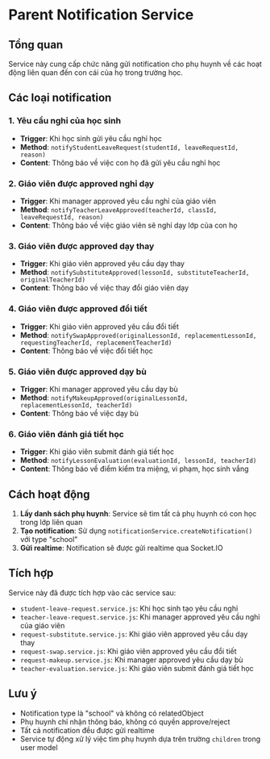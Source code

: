 # Parent Notification Service

## Tổng quan

Service này cung cấp chức năng gửi notification cho phụ huynh về các hoạt động liên quan đến con cái của họ trong trường học.

## Các loại notification

### 1. Yêu cầu nghỉ của học sinh
- **Trigger**: Khi học sinh gửi yêu cầu nghỉ học
- **Method**: `notifyStudentLeaveRequest(studentId, leaveRequestId, reason)`
- **Content**: Thông báo về việc con họ đã gửi yêu cầu nghỉ học

### 2. Giáo viên được approved nghỉ dạy
- **Trigger**: Khi manager approved yêu cầu nghỉ của giáo viên
- **Method**: `notifyTeacherLeaveApproved(teacherId, classId, leaveRequestId, reason)`
- **Content**: Thông báo về việc giáo viên sẽ nghỉ dạy lớp của con họ

### 3. Giáo viên được approved dạy thay
- **Trigger**: Khi giáo viên approved yêu cầu dạy thay
- **Method**: `notifySubstituteApproved(lessonId, substituteTeacherId, originalTeacherId)`
- **Content**: Thông báo về việc thay đổi giáo viên dạy

### 4. Giáo viên được approved đổi tiết
- **Trigger**: Khi giáo viên approved yêu cầu đổi tiết
- **Method**: `notifySwapApproved(originalLessonId, replacementLessonId, requestingTeacherId, replacementTeacherId)`
- **Content**: Thông báo về việc đổi tiết học

### 5. Giáo viên được approved dạy bù
- **Trigger**: Khi manager approved yêu cầu dạy bù
- **Method**: `notifyMakeupApproved(originalLessonId, replacementLessonId, teacherId)`
- **Content**: Thông báo về việc dạy bù

### 6. Giáo viên đánh giá tiết học
- **Trigger**: Khi giáo viên submit đánh giá tiết học
- **Method**: `notifyLessonEvaluation(evaluationId, lessonId, teacherId)`
- **Content**: Thông báo về điểm kiểm tra miệng, vi phạm, học sinh vắng

## Cách hoạt động

1. **Lấy danh sách phụ huynh**: Service sẽ tìm tất cả phụ huynh có con học trong lớp liên quan
2. **Tạo notification**: Sử dụng `notificationService.createNotification()` với type "school"
3. **Gửi realtime**: Notification sẽ được gửi realtime qua Socket.IO

## Tích hợp

Service này đã được tích hợp vào các service sau:

- `student-leave-request.service.js`: Khi học sinh tạo yêu cầu nghỉ
- `teacher-leave-request.service.js`: Khi manager approved yêu cầu nghỉ của giáo viên
- `request-substitute.service.js`: Khi giáo viên approved yêu cầu dạy thay
- `request-swap.service.js`: Khi giáo viên approved yêu cầu đổi tiết
- `request-makeup.service.js`: Khi manager approved yêu cầu dạy bù
- `teacher-evaluation.service.js`: Khi giáo viên submit đánh giá tiết học

## Lưu ý

- Notification type là "school" và không có relatedObject
- Phụ huynh chỉ nhận thông báo, không có quyền approve/reject
- Tất cả notification đều được gửi realtime
- Service tự động xử lý việc tìm phụ huynh dựa trên trường `children` trong user model 